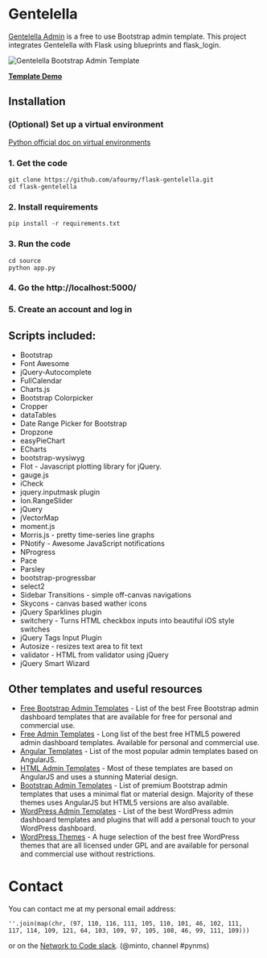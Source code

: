 # Gentelella

[Gentelella Admin](https://github.com/puikinsh/gentelella) is a free to use Bootstrap admin template. 
This project integrates Gentelella with Flask using blueprints and flask_login.

![Gentelella Bootstrap Admin Template](https://cdn.colorlib.com/wp/wp-content/uploads/sites/2/gentelella-admin-template-preview.jpg "Gentelella Theme Browser Preview")

**[Template Demo](https://colorlib.com/polygon/gentelella/index.html)**

## Installation

### (Optional) Set up a virtual environment
[Python official doc on virtual environments](https://docs.python.org/3/library/venv.html) 

### 1. Get the code
    git clone https://github.com/afourmy/flask-gentelella.git
    cd flask-gentelella

### 2. Install requirements 
    pip install -r requirements.txt

### 3. Run the code
    cd source
    python app.py
    
### 4. Go the http://localhost:5000/

### 5. Create an account and log in

## Scripts included:

* Bootstrap
* Font Awesome
* jQuery-Autocomplete
* FullCalendar
* Charts.js
* Bootstrap Colorpicker
* Cropper
* dataTables
* Date Range Picker for Bootstrap
* Dropzone
* easyPieChart
* ECharts
* bootstrap-wysiwyg
* Flot - Javascript plotting library for jQuery.
* gauge.js
* iCheck
* jquery.inputmask plugin
* Ion.RangeSlider
* jQuery
* jVectorMap
* moment.js
* Morris.js - pretty time-series line graphs
* PNotify - Awesome JavaScript notifications
* NProgress
* Pace
* Parsley
* bootstrap-progressbar
* select2
* Sidebar Transitions - simple off-canvas navigations
* Skycons - canvas based wather icons
* jQuery Sparklines plugin
* switchery - Turns HTML checkbox inputs into beautiful iOS style switches
* jQuery Tags Input Plugin
* Autosize - resizes text area to fit text
* validator - HTML from validator using jQuery
* jQuery Smart Wizard

## Other templates and useful resources

* [Free Bootstrap Admin Templates](https://colorlib.com/wp/free-bootstrap-admin-dashboard-templates/ "Bootstrap Admin Templates on Colorlib") - List of the best Free Bootstrap admin dashboard templates that are available for free for personal and commercial use.
* [Free Admin Templates](https://colorlib.com/wp/free-html5-admin-dashboard-templates/ "List of free HTML based admin templates by Colorlib") - Long list of the best free HTML5 powered admin dashboard templates. Available for personal and commercial use.
* [Angular Templates](https://colorlib.com/wp/angularjs-admin-templates/ "Angular Admin Templates on Colorlib") - List of the most popular admin templates based on AngularJS.
* [HTML Admin Templates](https://colorlib.com/wp/html-admin-templates/ "Material Design Admin Templates on Colorlib") - Most of these templates are based on AngularJS and uses a stunning Material design.
* [Bootstrap Admin Templates](https://colorlib.com/wp/bootstrap-admin-templates/ "List of Premium Bootstrap Admin Templates by Colorlib") - List of premium Bootstrap admin templates that uses a minimal flat or material design. Majority of these themes uses AngularJS but HTML5 versions are also available.
* [WordPress Admin Templates](https://colorlib.com/wp/wordpress-admin-dashboard-themes-plugins/ "List of WordPress Admin Dashboard Templates and Plugins by Colorlib") - List of the best WordPress admin dashboard templates and plugins that will add a personal touch to your WordPress dashboard.
* [WordPress Themes](https://colorlib.com/wp/free-wordpress-themes/ "List of Free WordPress themes by Colorlib") - A huge selection of the best free WordPress themes that are all licensed under GPL and are available for personal and commercial use without restrictions.

# Contact

You can contact me at my personal email address:
```
''.join(map(chr, (97, 110, 116, 111, 105, 110, 101, 46, 102, 111, 
117, 114, 109, 121, 64, 103, 109, 97, 105, 108, 46, 99, 111, 109)))
```

or on the [Network to Code slack](http://networktocode.herokuapp.com "Network to Code slack"). (@minto, channel #pynms)